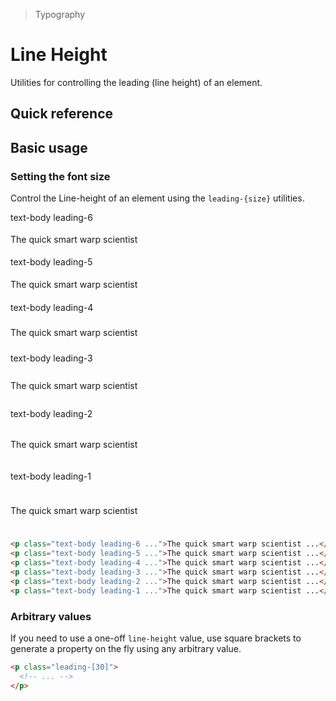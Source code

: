 > Typography

# Line Height
Utilities for controlling the leading (line height) of an element.

## Quick reference

<qr-table />

## Basic usage
### Setting the font size
Control the Line-height of an element using the `leading-{size}` utilities.

<container>
  <div class="mx-24">
    <span class="pd-font-medium pd-text-sm pd-text-slate-500 pd-font-mono dark:pd-text-slate-400">text-body leading-6</span>
    <box striped fg-color="var(--tw-fuchsia-fg)" bg-color="var(--tw-fuchsia-bg)">
      <p class="text-body mt-0!" style="line-height:1.6rem">The quick smart warp scientist</p>
    </box>
    <span class="pd-font-medium pd-text-sm pd-text-slate-500 pd-font-mono dark:pd-text-slate-400">text-body leading-5</span>
    <box striped fg-color="var(--tw-fuchsia-fg)" bg-color="var(--tw-fuchsia-bg)">
      <p class="text-body mt-0!" style="line-height:1.8rem">The quick smart warp scientist</p>
    </box>
    <span class="pd-font-medium pd-text-sm pd-text-slate-500 pd-font-mono dark:pd-text-slate-400">text-body leading-4</span>
    <box striped fg-color="var(--tw-fuchsia-fg)" bg-color="var(--tw-fuchsia-bg)">
      <p class="text-body mt-0!" style="line-height:2.2rem">The quick smart warp scientist</p>
    </box>
    <span class="pd-font-medium pd-text-sm pd-text-slate-500 pd-font-mono dark:pd-text-slate-400">text-body leading-3</span>
    <box striped fg-color="var(--tw-fuchsia-fg)" bg-color="var(--tw-fuchsia-bg)">
      <p class="text-body mt-0!" style="line-height:2.8rem">The quick smart warp scientist</p>
    </box>
    <span class="pd-font-medium pd-text-sm pd-text-slate-500 pd-font-mono dark:pd-text-slate-400">text-body leading-2</span>
    <box striped fg-color="var(--tw-fuchsia-fg)" bg-color="var(--tw-fuchsia-bg)">
      <p class="text-body mt-0!" style="line-height:3.4rem">The quick smart warp scientist</p>
    </box>
    <span class="pd-font-medium pd-text-sm pd-text-slate-500 pd-font-mono dark:pd-text-slate-400">text-body leading-1</span>
    <box striped fg-color="var(--tw-fuchsia-fg)" bg-color="var(--tw-fuchsia-bg)">
      <p class="text-body mt-0!" style="line-height:4.1rem">The quick smart warp scientist</p>
    </box>
  </div>
</container>

```html
<p class="text-body leading-6 ...">The quick smart warp scientist ...</p>
<p class="text-body leading-5 ...">The quick smart warp scientist ...</p>
<p class="text-body leading-4 ...">The quick smart warp scientist ...</p>
<p class="text-body leading-3 ...">The quick smart warp scientist ...</p>
<p class="text-body leading-2 ...">The quick smart warp scientist ...</p>
<p class="text-body leading-1 ...">The quick smart warp scientist ...</p>
```

### Arbitrary values
If you need to use a one-off `line-height` value, use square brackets to generate a property on the fly using any arbitrary value.

```html
<p class="leading-[30]">
  <!-- ... -->
</p>
```


